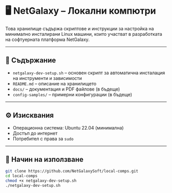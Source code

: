 # 🖥️ NetGalaxy – Локални компютри

Това хранилище съдържа скриптове и инструкции за настройка на минимално инсталирани Linux машини, които участват в разработката на софтуерната платформа NetGalaxy.

---

## 📁 Съдържание

- `netgalaxy-dev-setup.sh` – основен скрипт за автоматична инсталация на инструменти и зависимости
- `README.md` – описание на хранилището
- `docs/` – документация и PDF файлове (в бъдеще)
- `config-samples/` – примерни конфигурации (в бъдеще)

---

## ⚙️ Изисквания

- Операционна система: Ubuntu 22.04 (минимална)
- Достъп до интернет
- Потребител с права за `sudo`

---

## 🚀 Начин на използване

```bash
git clone https://github.com/NetGalaxySoft/local-comps.git
cd local-comps
chmod +x netgalaxy-dev-setup.sh
./netgalaxy-dev-setup.sh
